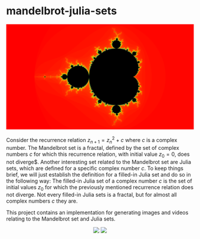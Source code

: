# mandelbrot-julia-sets
<p align="center">
  <img src= "assets/Mandelbrot_4320pts_1000threshold.png" width="1000">
</p>

Consider the recurrence relation $z_{n+1} = z_n^2 + c$ where $c$ is a complex number.
The Mandelbrot set is a fractal, defined by the set of complex numbers $c$ for which this recurrence relation, with initial value $z_0 = 0$, does not diverge$.
Another interesting set related to the Mandelbrot set are Julia sets, which are defined for a specific complex number $c$.
To keep things brief, we will just establish the definition for a filled-in Julia set and do so in the following way:
The filled-in Julia set of a complex number $c$ is the set of initial values $z_0$ for which the previously mentioned recurrence relation does not diverge.
Not every filled-in Julia sets is a fractal, but for almost all complex numbers $c$ they are.

This project contains an implementation for generating images and videos relating to the Mandelbrot set and Julia sets.

<p align="center">
  <img src="assets/zoom_(10004407000,-0,7436439059192348,-0,131825896951)_5000thresh_480pts_300frames_30fps.gif">
  <img src="assets/julia_spin2.gif" width="500">
</p>
